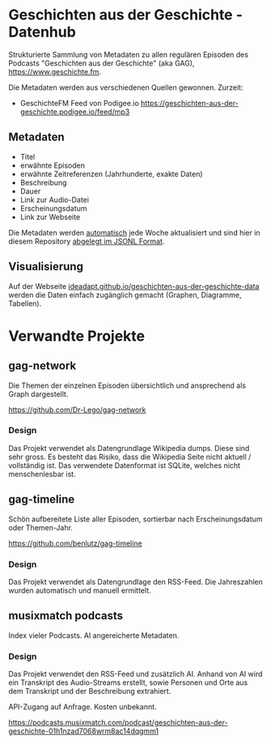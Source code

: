 # Geschichten aus der Geschichte - Datenhub

Strukturierte Sammlung von Metadaten zu allen regulären Episoden des Podcasts "Geschichten aus der Geschichte" (aka
GAG), https://www.geschichte.fm.

Die Metadaten werden aus verschiedenen Quellen gewonnen. Zurzeit:

* GeschichteFM Feed von Podigee.io https://geschichten-aus-der-geschichte.podigee.io/feed/mp3

## Metadaten

* Titel
* erwähnte Episoden
* erwähnte Zeitreferenzen (Jahrhunderte, exakte Daten)
* Beschreibung
* Dauer
* Link zur Audio-Datei
* Erscheinungsdatum
* Link zur Webseite

Die Metadaten werden [automatisch](./.github/workflows/update-data.yaml) jede Woche aktualisiert und sind hier in diesem
Repository [abgelegt im JSONL Format](./data/episodes.jsonl).

## Visualisierung

Auf der
Webseite [ideadapt.github.io/geschichten-aus-der-geschichte-data](https://ideadapt.github.io/geschichten-aus-der-geschichte-data)
werden die Daten einfach zugänglich gemacht (Graphen, Diagramme, Tabellen).

# Verwandte Projekte

## gag-network

Die Themen der einzelnen Episoden übersichtlich und ansprechend als Graph dargestellt.

https://github.com/Dr-Lego/gag-network

### Design

Das Projekt verwendet als Datengrundlage Wikipedia dumps. Diese sind sehr gross. Es besteht das Risiko, dass die
Wikipedia Seite nicht aktuell / vollständig ist. Das verwendete Datenformat ist SQLite, welches nicht menschenlesbar
ist.

## gag-timeline

Schön aufbereitete Liste aller Episoden, sortierbar nach Erscheinungsdatum oder Themen-Jahr.

https://github.com/benlutz/gag-timeline

### Design

Das Projekt verwendet als Datengrundlage den RSS-Feed. Die Jahreszahlen wurden automatisch und manuell ermittelt.

## musixmatch podcasts

Index vieler Podcasts. AI angereicherte Metadaten.

### Design

Das Projekt verwendet den RSS-Feed und zusätzlich AI. Anhand von AI wird ein Transkript des Audio-Streams erstellt,
sowie Personen und Orte aus dem Transkript und der Beschreibung extrahiert.

API-Zugang auf Anfrage. Kosten unbekannt.

https://podcasts.musixmatch.com/podcast/geschichten-aus-der-geschichte-01h1nzad7068wrm8ac14dqgmm1
